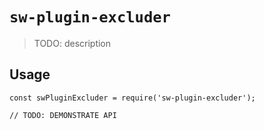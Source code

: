 # `sw-plugin-excluder`

> TODO: description

## Usage

```
const swPluginExcluder = require('sw-plugin-excluder');

// TODO: DEMONSTRATE API
```
